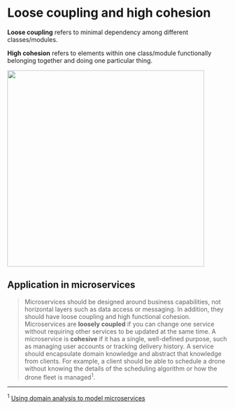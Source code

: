 # Loose coupling and high cohesion

**Loose coupling** refers to minimal dependency among different classes/modules.

**High cohesion** refers to elements within one class/module functionally belonging together and doing one particular thing.

<img src="https://upload.wikimedia.org/wikipedia/commons/0/09/CouplingVsCohesion.svg" width="450px" />

## Application in microservices

> Microservices should be designed around business capabilities, not horizontal layers such as data access or messaging. In addition, they should have loose coupling and high functional cohesion. Microservices are **loosely coupled** if you can change one service without requiring other services to be updated at the same time. A microservice is **cohesive** if it has a single, well-defined purpose, such as managing user accounts or tracking delivery history. A service should encapsulate domain knowledge and abstract that knowledge from clients. For example, a client should be able to schedule a drone without knowing the details of the scheduling algorithm or how the drone fleet is managed<sup>1</sup>.

<hr>

<sup>1</sup> [Using domain analysis to model microservices](https://docs.microsoft.com/en-us/azure/architecture/microservices/model/domain-analysis)
